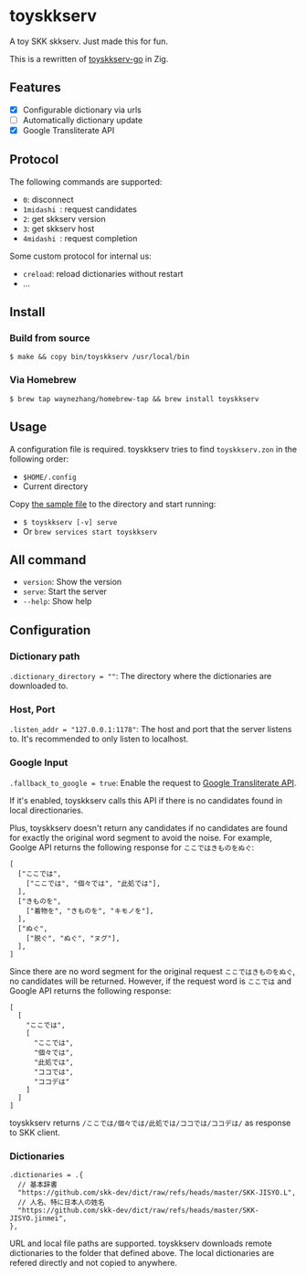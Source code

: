 # toyskkserv

A toy SKK skkserv. Just made this for fun.

This is a rewritten of [toyskkserv-go](https://github.com/waynezhang/toyskkserv-go) in Zig.

## Features

- [x] Configurable dictionary via urls
- [ ] Automatically dictionary update
- [x] Google Transliterate API

## Protocol

The following commands are supported:

- `0`: disconnect
- `1midashi `: request candidates
- `2`: get skkserv version
- `3`: get skkserv host
- `4midashi `: request completion

Some custom protocol for internal us:

- `creload`: reload dictionaries without restart
- ...

## Install

### Build from source

`$ make && copy bin/toyskkserv /usr/local/bin`

### Via Homebrew

`$ brew tap waynezhang/homebrew-tap && brew install toyskkserv`

## Usage

A configuration file is required. toyskkserv tries to find `toyskkserv.zon` in the following order:

- `$HOME/.config`
- Current directory

Copy [the sample file](https://github.com/waynezhang/toyskkserv/blob/main/conf/toyskkserv.zon) to the directory and start running:

- `$ toyskkserv [-v] serve`
- Or `brew services start toyskkserv`

## All command

- `version`: Show the version
- `serve`: Start the server
- `--help`: Show help

## Configuration

### Dictionary path

`.dictionary_directory = ""`: The directory where the dictionaries are downloaded to.

### Host, Port

`.listen_addr = "127.0.0.1:1178"`: The host and port that the server listens to. It's recommended to only listen to localhost.

### Google Input

`.fallback_to_google = true`: Enable the request to [Google Transliterate API](https://www.google.co.jp/ime/cgiapi.html).

If it's enabled, toyskkserv calls this API if there is no candidates found in local directionaries.

Plus, toyskkserv doesn't return any candidates if no candidates are found for exactly the original word segment to avoid the noise. For example, Goolge API returns the following response for `ここではきものをぬぐ`:

```
[
  ["ここでは",
    ["ここでは", "個々では", "此処では"],
  ],
  ["きものを",
    ["着物を", "きものを", "キモノを"],
  ],
  ["ぬぐ",
    ["脱ぐ", "ぬぐ", "ヌグ"],
  ],
]
```

Since there are no word segment for the original request `ここではきものをぬぐ`, no candidates will be returned. However, if the request word is `ここでは` and Google API returns the following response:

```
[
  [
    "ここでは",
    [
      "ここでは",
      "個々では",
      "此処では",
      "ココでは",
      "ココデは"
    ]
  ]
]
```

toyskkserv returns `/ここでは/個々では/此処では/ココでは/ココデは/` as response to SKK client.

### Dictionaries

```
.dictionaries = .{
  // 基本辞書
  "https://github.com/skk-dev/dict/raw/refs/heads/master/SKK-JISYO.L",
  // 人名、特に日本人の姓名
  "https://github.com/skk-dev/dict/raw/refs/heads/master/SKK-JISYO.jinmei",
},
```

URL and local file paths are supported. toyskkserv downloads remote dictionaries to the folder that defined above. The local dictionaries are refered directly and not copied to anywhere.

